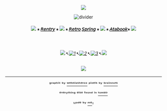 <div align="center">


<p align="center">
  <img src="https://64.media.tumblr.com/47524614f74c4415d20506c65548850a/3f29c5ef19381f32-25/s1280x1920/cc40651c52862ebec0a64e261c99eaccb78552e5.pnj"/>
</p>


![divider](https://64.media.tumblr.com/547d2f1cbe1d221216435b27d8bfb119/3f29c5ef19381f32-2d/s640x960/0a0fc4c13fa8097c484cf7556bd044b958c0a52a.pnj)


#### ![](https://64.media.tumblr.com/e9d5d7233e6f908e0acca81dbbe7dec4/2e5cb582a4a27d66-38/s75x75_c1/fad807991481d82c0b620edaf71dd80acd12ce84.gifv) ⭑ [𝘙𝘦𝘯𝘵𝘳𝘺](https://rentry.co/FurinaTheFontaine) ⭑  ![](https://64.media.tumblr.com/59a5699c501486d59be27d73ae337125/2e5cb582a4a27d66-cf/s75x75_c1/760e6b904d81915f5fef1e3bea7086b90efcd3e0.gifv) ⭑ [𝘙𝘦𝘵𝘳𝘰](https://sparkler.cc/@furinathefountain) [𝘚𝘱𝘳𝘪𝘯𝘨](https://retrospring.net/@FurinaTheFontain) ⭑  ![](https://64.media.tumblr.com/e9d5d7233e6f908e0acca81dbbe7dec4/2e5cb582a4a27d66-38/s75x75_c1/fad807991481d82c0b620edaf71dd80acd12ce84.gifv) ⭑ [𝘈𝘵𝘢𝘣𝘰𝘰𝘬](https://furinathefountain.atabook.org/)⭑ ![](https://64.media.tumblr.com/59a5699c501486d59be27d73ae337125/2e5cb582a4a27d66-cf/s75x75_c1/760e6b904d81915f5fef1e3bea7086b90efcd3e0.gifv)



ㅤ

###### ![](https://64.media.tumblr.com/a18233da1455066b2c7fddc857b38d4b/2e5cb582a4a27d66-f4/s75x75_c1/a0e726131d60ae94ab2bf0963eb6f94011989cad.gifv)➷[![1](https://64.media.tumblr.com/63da2be9792f54be1a7cc71e47818bd0/828870b2d99689c2-b1/s75x75_c1/72514a3f363f3701c3bb830c89ce5d3a555aa3cf.pnj)](https://rentry.co/linkrose)➷[![2](https://64.media.tumblr.com/e15cdc53fe9810a04873f876f09a57e9/828870b2d99689c2-db/s75x75_c1/703fb8a8389c30b88b84ce08b67049e8891c9c70.pnj)](https://rentry.co/Rose1kins)➷[![3](https://64.media.tumblr.com/022a22573d89c8013404b4fcb91ab53f/828870b2d99689c2-53/s75x75_c1/dfaa245137fc6a286a52aad01fdd3d65574bdda9.pnj)](https://rentry.co/byiInts)➷![](https://64.media.tumblr.com/a18233da1455066b2c7fddc857b38d4b/2e5cb582a4a27d66-f4/s75x75_c1/a0e726131d60ae94ab2bf0963eb6f94011989cad.gifv)


ㅤ
![](https://64.media.tumblr.com/8541c005b323a18833b5b0059cb82400/3f29c5ef19381f32-c9/s100x200/d94edc790543cc50622ae1d94f1f5635fd047aaa.pnj)
ㅤ

---
ᵍʳᵃᵖʰⁱᶜ ᵇʸ [ʷᵉᵇˢˡᵃˢʰᵉʳᶻᶻ](https://www.tumblr.com/webslasherzz) ᵖⁱˣᵉˡˢ ᵇʸ [ᵇʳᵃⁱⁿⁿᵘᵗˢ](https://www.tumblr.com/brainnuts)

ᵉᵛᵉʳʸᵗʰⁱⁿᵍ ᵉˡˢᵉ ᶠᵒᵘⁿᵈ ⁱⁿ  [ᵗᵘᵐᵇˡʳ](https://www.tumblr.com)

ᴹᵃᵈᵉ ᵇʸ [ᵐᵉ](https://github.com/FurinaTheFountain)ᵎᵎ

